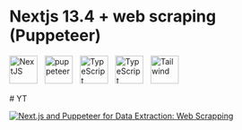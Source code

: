 # Nextjs 13.4 + web scraping (Puppeteer)

<img align="left" alt="NextJS" width="50px" style="padding-right:10px;" src="https://cdn.jsdelivr.net/gh/devicons/devicon/icons/nextjs/nextjs-original.svg" />

<img align="left" alt="puppeteer" width="50px" style="padding-right:10px;" src="https://user-images.githubusercontent.com/10379601/29446482-04f7036a-841f-11e7-9872-91d1fc2ea683.png" />

<img align="left" alt="TypeScript" width="50px" style="padding-right:10px;" src="https://cdn.jsdelivr.net/gh/devicons/devicon/icons/typescript/typescript-plain.svg" />

<img align="left" alt="TypeScript" width="50px" style="padding-right:10px;" src="https://www.vectorlogo.zone/logos/reactjs/reactjs-icon.svg" />

<img align="left" alt="Tailwind" width="50px" style="padding-right:10px;" src="https://cdn.jsdelivr.net/gh/devicons/devicon/icons/tailwindcss/tailwindcss-plain.svg" />

<br/>
<br/>
<br/>
<br/>
# YT


[![Next.js and Puppeteer for Data Extraction: Web Scrapping](https://ytcards.demolab.com/?id=uOF6RzKPutE&title=Next.js+and+Puppeteer+for+Data+Extraction%3A+Web+Scrapping&lang=en&timestamp=1685044815&background_color=%230d1117&title_color=%23ffffff&stats_color=%23dedede&width=250 "Next.js and Puppeteer for Data Extraction: Web Scrapping")](https://www.youtube.com/watch?v=uOF6RzKPutE)
